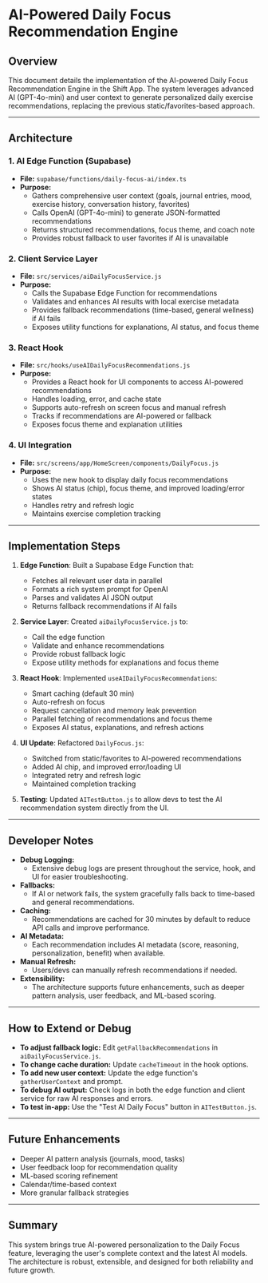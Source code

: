 # AI-Powered Daily Focus Recommendation Engine

## Overview
This document details the implementation of the AI-powered Daily Focus Recommendation Engine in the Shift App. The system leverages advanced AI (GPT-4o-mini) and user context to generate personalized daily exercise recommendations, replacing the previous static/favorites-based approach.

---

## Architecture

### 1. AI Edge Function (Supabase)
- **File:** `supabase/functions/daily-focus-ai/index.ts`
- **Purpose:**
  - Gathers comprehensive user context (goals, journal entries, mood, exercise history, conversation history, favorites)
  - Calls OpenAI (GPT-4o-mini) to generate JSON-formatted recommendations
  - Returns structured recommendations, focus theme, and coach note
  - Provides robust fallback to user favorites if AI is unavailable

### 2. Client Service Layer
- **File:** `src/services/aiDailyFocusService.js`
- **Purpose:**
  - Calls the Supabase Edge Function for recommendations
  - Validates and enhances AI results with local exercise metadata
  - Provides fallback recommendations (time-based, general wellness) if AI fails
  - Exposes utility functions for explanations, AI status, and focus theme

### 3. React Hook
- **File:** `src/hooks/useAIDailyFocusRecommendations.js`
- **Purpose:**
  - Provides a React hook for UI components to access AI-powered recommendations
  - Handles loading, error, and cache state
  - Supports auto-refresh on screen focus and manual refresh
  - Tracks if recommendations are AI-powered or fallback
  - Exposes focus theme and explanation utilities

### 4. UI Integration
- **File:** `src/screens/app/HomeScreen/components/DailyFocus.js`
- **Purpose:**
  - Uses the new hook to display daily focus recommendations
  - Shows AI status (chip), focus theme, and improved loading/error states
  - Handles retry and refresh logic
  - Maintains exercise completion tracking

---

## Implementation Steps

1. **Edge Function**: Built a Supabase Edge Function that:
   - Fetches all relevant user data in parallel
   - Formats a rich system prompt for OpenAI
   - Parses and validates AI JSON output
   - Returns fallback recommendations if AI fails

2. **Service Layer**: Created `aiDailyFocusService.js` to:
   - Call the edge function
   - Validate and enhance recommendations
   - Provide robust fallback logic
   - Expose utility methods for explanations and focus theme

3. **React Hook**: Implemented `useAIDailyFocusRecommendations`:
   - Smart caching (default 30 min)
   - Auto-refresh on focus
   - Request cancellation and memory leak prevention
   - Parallel fetching of recommendations and focus theme
   - Exposes AI status, explanations, and refresh actions

4. **UI Update**: Refactored `DailyFocus.js`:
   - Switched from static/favorites to AI-powered recommendations
   - Added AI chip, and improved error/loading UI
   - Integrated retry and refresh logic
   - Maintained completion tracking

5. **Testing**: Updated `AITestButton.js` to allow devs to test the AI recommendation system directly from the UI.

---

## Developer Notes

- **Debug Logging:**
  - Extensive debug logs are present throughout the service, hook, and UI for easier troubleshooting.
- **Fallbacks:**
  - If AI or network fails, the system gracefully falls back to time-based and general recommendations.
- **Caching:**
  - Recommendations are cached for 30 minutes by default to reduce API calls and improve performance.
- **AI Metadata:**
  - Each recommendation includes AI metadata (score, reasoning, personalization, benefit) when available.
- **Manual Refresh:**
  - Users/devs can manually refresh recommendations if needed.
- **Extensibility:**
  - The architecture supports future enhancements, such as deeper pattern analysis, user feedback, and ML-based scoring.

---

## How to Extend or Debug

- **To adjust fallback logic:** Edit `getFallbackRecommendations` in `aiDailyFocusService.js`.
- **To change cache duration:** Update `cacheTimeout` in the hook options.
- **To add new user context:** Update the edge function's `gatherUserContext` and prompt.
- **To debug AI output:** Check logs in both the edge function and client service for raw AI responses and errors.
- **To test in-app:** Use the "Test AI Daily Focus" button in `AITestButton.js`.

---

## Future Enhancements
- Deeper AI pattern analysis (journals, mood, tasks)
- User feedback loop for recommendation quality
- ML-based scoring refinement
- Calendar/time-based context
- More granular fallback strategies

---

## Summary
This system brings true AI-powered personalization to the Daily Focus feature, leveraging the user's complete context and the latest AI models. The architecture is robust, extensible, and designed for both reliability and future growth. 